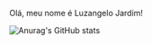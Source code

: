 Olá, meu nome é Luzangelo Jardim!

![Anurag's GitHub stats](https://github-readme-stats.vercel.app/api?username=Luzangelo&show_icons=true&theme=transparent)
